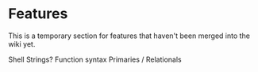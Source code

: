 # Features

This is a temporary section for features that haven't been merged into the wiki yet.

Shell Strings?
Function syntax
Primaries / Relationals